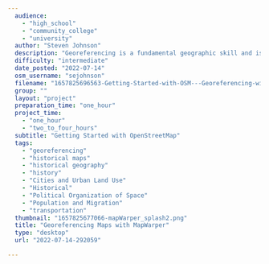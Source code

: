 ```yaml
---
  audience: 
    - "high_school"
    - "community_college"
    - "university"
  author: "Steven Johnson"
  description: "Georeferencing is a fundamental geographic skill and is used to align digital images of historic maps with modern day maps. Using georeferencing techniques we can visualize historical changes in the landscape between now and previous times. This project makes use of the marvelous MapWarper tool, recently used by the New York City Public Library's Map Division."
  difficulty: "intermediate"
  date_posted: "2022-07-14"
  osm_username: "sejohnson"
  filename: "1657825696563-Getting-Started-with-OSM---Georeferencing-with-MapWarper.pdf"
  group: ""
  layout: "project"
  preparation_time: "one_hour"
  project_time: 
    - "one_hour"
    - "two_to_four_hours"
  subtitle: "Getting Started with OpenStreetMap"
  tags: 
    - "georeferencing"
    - "historical maps"
    - "historical geography"
    - "history"
    - "Cities and Urban Land Use"
    - "Historical"
    - "Political Organization of Space"
    - "Population and Migration"
    - "transportation"
  thumbnail: "1657825677066-mapWarper_splash2.png"
  title: "Georeferencing Maps with MapWarper"
  type: "desktop"
  url: "2022-07-14-292059"

---
```

